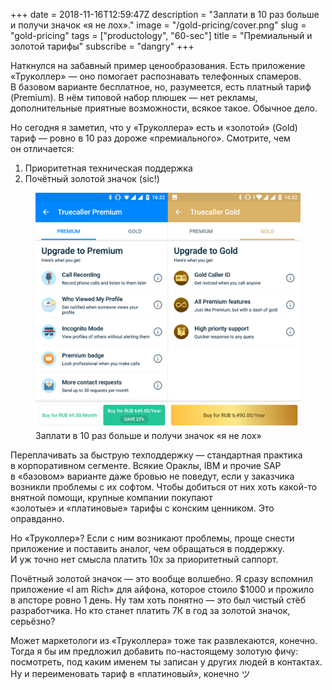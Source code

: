 +++
date = 2018-11-16T12:59:47Z
description = "Заплати в 10 раз больше и получи значок «я не лох»."
image = "/gold-pricing/cover.png"
slug = "gold-pricing"
tags = ["productology", "60-sec"]
title = "​Премиальный и золотой тарифы"
subscribe = "dangry"
+++

Наткнулся на забавный пример ценообразования. Есть приложение «Труколлер» — оно помогает распознавать телефонных спамеров. В базовом варианте бесплатное, но, разумеется, есть платный тариф (Premium). В нём типовой набор плюшек — нет рекламы, дополнительные приятные возможности, всякое такое. Обычное дело.

Но сегодня я заметил, что у «Труколлера» есть и «золотой» (Gold) тариф — ровно в 10 раз дороже «премиального». Смотрите, чем он отличается:

1. Приоритетная техническая поддержка
2. Почётный золотой значок (sic!)

<div class="row">
<div class="col-xs-12 col-sm-10">
<figure>
  <img alt="Truecaller Gold" src="truecaller.png" class="img-bordered">
  <figcaption>Заплати в 10 раз больше и получи значок «я не лох»</figcaption>
</figure>
</div>
</div>

Переплачивать за быструю техподдержку — стандартная практика в корпоративном сегменте. Всякие Ораклы, IBM и прочие SAP в «базовом» варианте даже бровью не поведут, если у заказчика возникли проблемы с их софтом. Чтобы добиться от них хоть какой-то внятной помощи, крупные компании покупают «золотые» и «платиновые» тарифы с конским ценником. Это оправданно.

Но «Труколлер»? Если с ним возникают проблемы, проще снести приложение и поставить аналог, чем обращаться в поддержку. И уж точно нет смысла платить 10x за приоритетный саппорт.

Почётный золотой значок — это вообще волшебно. Я сразу вспомнил приложение «I am Rich» для айфона, которое стоило $1000 и прожило в апсторе ровно 1 день. Ну там хоть понятно — это был чистый стёб разработчика. Но кто станет платить 7К в год за золотой значок, серьёзно?

Может маркетологи из «Труколлера» тоже так развлекаются, конечно. Тогда я бы им предложил добавить по-настоящему золотую фичу: посмотреть, под каким именем ты записан у других людей в контактах. Ну и переименовать тариф в «платиновый», конечно ツ
